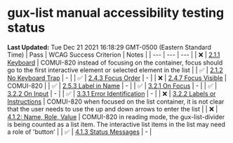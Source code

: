 # gux-list manual accessibility testing status
**Last Updated:** Tue Dec 21 2021 16:18:29 GMT-0500 (Eastern Standard Time)
| Pass | WCAG Success Criterion | Notes |
| --- | --- | --- |
| ❌ | [2.1.1 Keyboard](https://www.w3.org/WAI/WCAG21/Understanding/keyboard.html) | COMUI-820 instead of focusing on the container, focus should go to the first interactive element or selected element in the list |
| ✅ | [2.1.2 No Keyboard Trap](https://www.w3.org/WAI/WCAG21/Understanding/no-keyboard-trap.html) | - |
| ✅ | [2.4.3 Focus Order](https://www.w3.org/WAI/WCAG21/Understanding/focus-order.html) | - |
| ❌ | [2.4.7 Focus Visible](https://www.w3.org/WAI/WCAG21/Understanding/focus-visible.html) | COMUI-820 |
| ✅ | [2.5.3 Label in Name](https://www.w3.org/WAI/WCAG21/Understanding/label-in-name.html#dfn-name) | - |
| ✅ | [3.2.1 On Focus](https://www.w3.org/WAI/WCAG21/Understanding/on-focus.html) | - |
| ✅ | [3.2.2 On Input](https://www.w3.org/WAI/WCAG21/Understanding/on-input.html) | - |
| ✅ | [3.3.1 Error Identification](https://www.w3.org/WAI/WCAG21/Understanding/error-identification.html) | - |
| ❌ | [3.2.2 Labels or Instructions](https://www.w3.org/WAI/WCAG21/Understanding/labels-or-instructions.html) | COMUI-820 when focused on the list container, it is not clear that the user needs to use the up and down arrows to enter the list |
| ❌ | [4.1.2: Name, Role, Value](https://www.w3.org/WAI/WCAG21/Understanding/name-role-value.html) | COMUI-820 in reading mode, the gux-list-divider is being counted as a list item. The interactive list items in the list may need a role of 'button' |
| ✅ | [4.1.3 Status Messages](https://www.w3.org/WAI/WCAG21/Understanding/status-messages.html) | - |